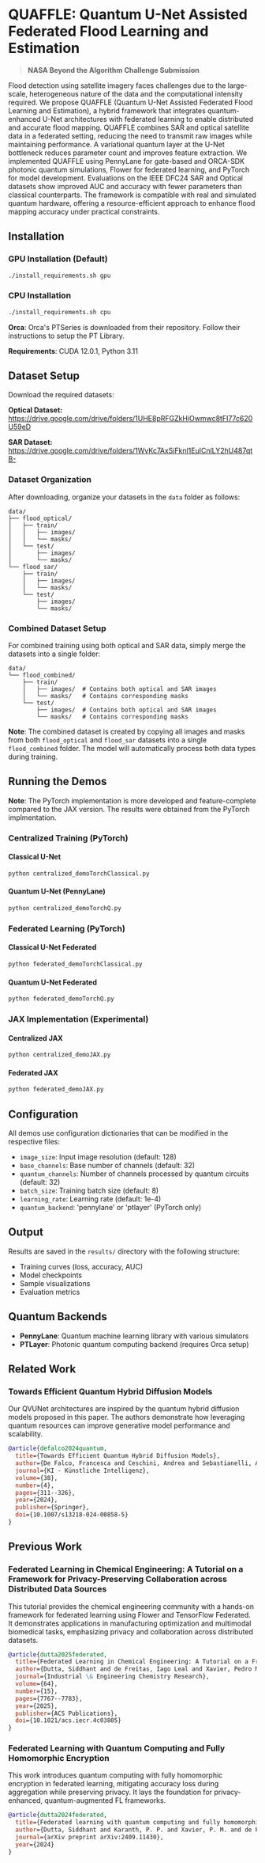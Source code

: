 # QUAFFLE: Quantum U-Net Assisted Federated Flood Learning and Estimation

> **NASA Beyond the Algorithm Challenge Submission**

Flood detection using satellite imagery faces challenges due to the large-scale, heterogeneous nature of the data and the computational intensity required. We propose QUAFFLE (Quantum U-Net Assisted Federated Flood Learning and Estimation), a hybrid framework that integrates quantum-enhanced U-Net architectures with federated learning to enable distributed and accurate flood mapping. QUAFFLE combines SAR and optical satellite data in a federated setting, reducing the need to transmit raw images while maintaining performance. A variational quantum layer at the U-Net bottleneck reduces parameter count and improves feature extraction. We implemented QUAFFLE using PennyLane for gate-based and ORCA-SDK photonic quantum simulations, Flower for federated learning, and PyTorch for model development. Evaluations on the IEEE DFC24 SAR and Optical datasets show improved AUC and accuracy with fewer parameters than classical counterparts. The framework is compatible with real and simulated quantum hardware, offering a resource-efficient approach to enhance flood mapping accuracy under practical constraints. 

## Installation

### GPU Installation (Default)
```bash
./install_requirements.sh gpu
```

### CPU Installation
```bash
./install_requirements.sh cpu
```

**Orca**: Orca's PTSeries is downloaded from their repository. Follow their instructions to setup the PT Library.

**Requirements**: CUDA 12.0.1, Python 3.11

## Dataset Setup

Download the required datasets:

**Optical Dataset:**
https://drive.google.com/drive/folders/1UHE8pRFGZkHiOwmwc8tFI77c620U59eD

**SAR Dataset:**
https://drive.google.com/drive/folders/1WvKc7AxSiFknl1EuICnlLY2hU487qtB-

### Dataset Organization
After downloading, organize your datasets in the `data` folder as follows:

```
data/
├── flood_optical/
│   ├── train/
│   │   ├── images/
│   │   └── masks/
│   └── test/
│       ├── images/
│       └── masks/
└── flood_sar/
    ├── train/
    │   ├── images/
    │   └── masks/
    └── test/
        ├── images/
        └── masks/
```

### Combined Dataset Setup
For combined training using both optical and SAR data, simply merge the datasets into a single folder:

```
data/
└── flood_combined/
    ├── train/
    │   ├── images/  # Contains both optical and SAR images
    │   └── masks/   # Contains corresponding masks
    └── test/
        ├── images/  # Contains both optical and SAR images
        └── masks/   # Contains corresponding masks
```

**Note**: The combined dataset is created by copying all images and masks from both `flood_optical` and `flood_sar` datasets into a single `flood_combined` folder. The model will automatically process both data types during training.

## Running the Demos

**Note**: The PyTorch implementation is more developed and feature-complete compared to the JAX version. The results were obtained from the PyTorch implmentation.

### Centralized Training (PyTorch)

#### Classical U-Net
```bash
python centralized_demoTorchClassical.py
```

#### Quantum U-Net (PennyLane)
```bash
python centralized_demoTorchQ.py
```

### Federated Learning (PyTorch)

#### Classical U-Net Federated
```bash
python federated_demoTorchClassical.py
```

#### Quantum U-Net Federated
```bash
python federated_demoTorchQ.py
```

### JAX Implementation (Experimental)

#### Centralized JAX
```bash
python centralized_demoJAX.py
```

#### Federated JAX
```bash
python federated_demoJAX.py
```

## Configuration

All demos use configuration dictionaries that can be modified in the respective files:

- `image_size`: Input image resolution (default: 128)
- `base_channels`: Base number of channels (default: 32)
- `quantum_channels`: Number of channels processed by quantum circuits (default: 32)
- `batch_size`: Training batch size (default: 8)
- `learning_rate`: Learning rate (default: 1e-4)
- `quantum_backend`: 'pennylane' or 'ptlayer' (PyTorch only)

## Output

Results are saved in the `results/` directory with the following structure:
- Training curves (loss, accuracy, AUC)
- Model checkpoints
- Sample visualizations
- Evaluation metrics

## Quantum Backends

- **PennyLane**: Quantum machine learning library with various simulators
- **PTLayer**: Photonic quantum computing backend (requires Orca setup)

## Related Work
### Towards Efficient Quantum Hybrid Diffusion Models
Our QVUNet architectures are inspired by the quantum hybrid diffusion models proposed in this paper. The authors demonstrate how leveraging quantum resources can improve generative model performance and scalability.
```bibtex
@article{defalco2024quantum,
  title={Towards Efficient Quantum Hybrid Diffusion Models},
  author={De Falco, Francesca and Ceschini, Andrea and Sebastianelli, Alessandro and Le Saux, Bertrand and Panella, Massimo},
  journal={KI - Künstliche Intelligenz},
  volume={38},
  number={4},
  pages={311--326},
  year={2024},
  publisher={Springer},
  doi={10.1007/s13218-024-00858-5}
}
```

## Previous Work

### Federated Learning in Chemical Engineering: A Tutorial on a Framework for Privacy-Preserving Collaboration across Distributed Data Sources

This tutorial provides the chemical engineering community with a hands-on framework for federated learning using Flower and TensorFlow Federated. It demonstrates applications in manufacturing optimization and multimodal biomedical tasks, emphasizing privacy and collaboration across distributed datasets.

```bibtex
@article{dutta2025federated,
  title={Federated Learning in Chemical Engineering: A Tutorial on a Framework for Privacy-Preserving Collaboration across Distributed Data Sources},
  author={Dutta, Siddhant and de Freitas, Iago Leal and Xavier, Pedro Maciel and de Farias, Claudio Miceli and Bernal Neira, David E.},
  journal={Industrial \& Engineering Chemistry Research},
  volume={64},
  number={15},
  pages={7767--7783},
  year={2025},
  publisher={ACS Publications},
  doi={10.1021/acs.iecr.4c03805}
}
```

### Federated Learning with Quantum Computing and Fully Homomorphic Encryption

This work introduces quantum computing with fully homomorphic encryption in federated learning, mitigating accuracy loss during aggregation while preserving privacy. It lays the foundation for privacy-enhanced, quantum-augmented FL frameworks.

```bibtex
@article{dutta2024federated,
  title={Federated learning with quantum computing and fully homomorphic encryption: A novel computing paradigm shift in privacy-preserving ML},
  author={Dutta, Siddhant and Karanth, P. P. and Xavier, P. M. and de Freitas, I. L. and Innan, Nouhaila and Yahia, Sadok Ben and Shafique, Muhammad and Bernal Neira, David E.},
  journal={arXiv preprint arXiv:2409.11430},
  year={2024}
}
```
